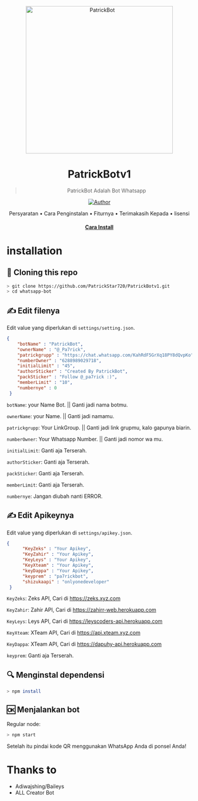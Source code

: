 <div align="center">
<img src="https://i.ibb.co/bB3nV9R/logo.jpg" alt="PatrickBot" width="400" />

# PatrickBotv1

> PatrickBot Adalah Bot Whatsapp

<p align="center">
  <a href="https://github.com/PatrickStar720"><img title="Author" src="https://img.shields.io/badge/Author-PatrickStar720-darkred.svg?style=for-the-badge&logo=github" /></a>
</p>

<p align="center">
  <a>Persyaratan</a> •
  <a>Cara Penginstalan</a> •
  <a>Fiturnya</a> •
  <a>Terimakasih Kepada</a> •
  <a>lisensi</a>
</p>
  
<h4 align="center">
<a href=>Cara Install</a>
</h4>
</div>

# installation
## 📝 Cloning this repo
```bash
> git clone https://github.com/PatrickStar720/PatrickBotv1.git
> cd whatsapp-bot
```

## ✍️ Edit filenya
Edit value yang diperlukan di `settings/setting.json`.
```json
{
    "botName" : "PatrickBot",
    "ownerName" : "@_Pa7rick",
    "patrickgrupp" : "https://chat.whatsapp.com/KahRdF5GrXq18PY8dQvpKo",
    "numberOwner" : "6288989029718",
    "initialLimit" : "45",
    "authorSticker" : "Created By PatrickBot",
    "packSticker" : "Follow @_pa7rick :)",
    "memberLimit" : "10",
    "numbernye" : 0
 }


```

`botName`: your Name Bot. || Ganti jadi nama botmu.

`ownerName`: your Name. || Ganti jadi namamu.

`patrickgrupp`: Your LinkGroup. || Ganti jadi link grupmu, kalo gapunya biarin.

`numberOwner`: Your Whatsapp Number. || Ganti jadi nomor wa mu.

`initialLimit`: Ganti aja Terserah.

`authorSticker`: Ganti aja Terserah.

`packSticker`: Ganti aja Terserah.

`memberLimit`: Ganti aja Terserah.

`numbernye`: Jangan diubah nanti ERROR.
 
## ✍️ Edit Apikeynya
Edit value yang diperlukan di `settings/apikey.json`.
```json
{
      "KeyZeks" : "Your Apikey",
      "KeyZahir" : "Your Apikey",
      "KeyLeys" : "Your Apikey",
      "KeyXteam" : "Your Apikey",
      "keyDappa" : "Your Apikey",
      "keyprem" : "pa7rickbot",
      "shizukaapi" : "onlyonedeveloper"
 }


```

`KeyZeks`: Zeks API, Cari di https://zeks.xyz.com

`KeyZahir`: Zahir API, Cari di https://zahirr-web.herokuapp.com

`KeyLeys`: Leys API, Cari di https://leyscoders-api.herokuapp.com

`KeyXteam`: XTeam API, Cari di https://api.xteam.xyz.com

`KeyDappa`: XTeam API, Cari di https://dapuhy-api.herokuapp.com

`keyprem`: Ganti aja Terserah.


## 🔍 Menginstal dependensi
```bash
> npm install
```

## 🆗 Menjalankan bot
Regular node:
```bash
> npm start
```

Setelah itu pindai kode QR menggunakan WhatsApp Anda di ponsel Anda!


# Thanks to
* Adiwajshing/Baileys
* ALL Creator Bot
